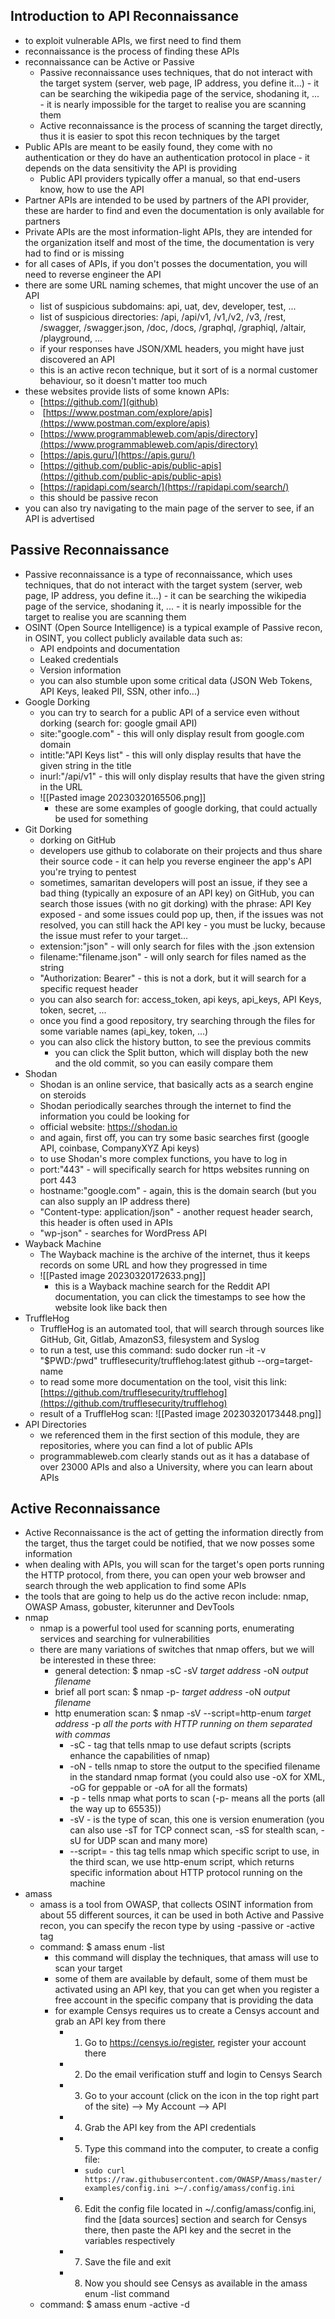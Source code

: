 ## Introduction to API Reconnaissance
- to exploit vulnerable APIs, we first need to find them
- reconnaissance is the process of finding these APIs
- reconnaissance can be Active or Passive
	- Passive reconnaissance uses techniques, that do not interact with the target system (server, web page, IP address, you define it...) - it can be searching the wikipedia page of the service, shodaning it, ... - it is nearly impossible for the target to realise you are scanning them
	- Active reconnaissance is the process of scanning the target directly, thus it is easier to spot this recon techniques by the target
- Public APIs are meant to be easily found, they come with no authentication or they do have an authentication protocol in place - it depends on the data sensitivity the API is providing
	- Public API providers typically offer a manual, so that end-users know, how to use the API
- Partner APIs are intended to be used by partners of the API provider, these are harder to find and even the documentation is only available for partners
- Private APIs are the most information-light APIs, they are intended for the organization itself and most of the time, the documentation is very had to find or is missing
- for all cases of APIs, if you don't posses the documentation, you will need to reverse engineer the API
- there are some URL naming schemes, that might uncover the use of an API
	- list of suspicious subdomains: api, uat, dev, developer, test, ...
	- list of suspicious directories: /api, /api/v1, /v1,/v2, /v3, /rest, /swagger, /swagger.json, /doc, /docs, /graphql, /graphiql, /altair, /playground, ...
	- if your responses have JSON/XML headers, you might have just discovered an API
	- this is an active recon technique, but it sort of is a normal customer behaviour, so it doesn't matter too much
- these websites provide lists of some known APIs: 
	- [https://github.com/](github)
	-  [https://www.postman.com/explore/apis](https://www.postman.com/explore/apis)
	- [https://www.programmableweb.com/apis/directory](https://www.programmableweb.com/apis/directory)
	- [https://apis.guru/](https://apis.guru/)
	- [https://github.com/public-apis/public-apis](https://github.com/public-apis/public-apis)
	- [https://rapidapi.com/search/](https://rapidapi.com/search/)
	- this should be passive recon
- you can also try navigating to the main page of the server to see, if an API is advertised
## Passive Reconnaissance
- Passive reconnaissance is a type of reconnaissance, which uses techniques, that do not interact with the target system (server, web page, IP address, you define it...) - it can be searching the wikipedia page of the service, shodaning it, ... - it is nearly impossible for the target to realise you are scanning them
- OSINT (Open Source Intelligence) is a typical example of Passive recon, in OSINT, you collect publicly available data such as:
	- API endpoints and documentation
	- Leaked credentials
	- Version information
	- you can also stumble upon some critical data (JSON Web Tokens, API Keys, leaked PII, SSN, other info...)
- Google Dorking
	- you can try to search for a public API of a service even without dorking (search for: google gmail API)
	- site:"google.com" - this will only display result from google.com domain
	- intitle:"API Keys list" - this will only display results that have the given string in the title
	- inurl:"/api/v1" - this will only display results that have the given string in the URL
	- ![[Pasted image 20230320165506.png]]
		- these are some examples of google dorking, that could actually be used for something
- Git Dorking
	- dorking on GitHub
	- developers use github to colaborate on their projects and thus share their source code - it can help you reverse engineer the app's API you're trying to pentest
	- sometimes, samaritan developers will post an issue, if they see a bad thing (typically an exposure of an API key) on GitHub, you can search those issues (with no git dorking) with the phrase: API Key exposed - and some issues could pop up, then, if the issues was not resolved, you can still hack the API key - you must be lucky, because the issue must refer to your target...
	- extension:"json" - will only search for files with the .json extension
	- filename:"filename.json" - will only search for files named as the string
	- "Authorization: Bearer" - this is not a dork, but it will search for a specific request header
	- you can also search for: access_token, api keys, api_keys, API Keys, token, secret, ...
	- once you find a good repository, try searching through the files for some variable names (api_key, token, ...)
	- you can also click the history button, to see the previous commits
		- you can click the Split button, which will display both the new and the old commit, so you can easily compare them
- Shodan
	- Shodan is an online service, that basically acts as a search engine on steroids
	- Shodan periodically searches through the internet to find the information you could be looking for
	- official website: https://shodan.io
	- and again, first off, you can try some basic searches first (google API, coinbase, CompanyXYZ Api keys)
	- to use Shodan's more complex functions, you have to log in
	- port:"443" - will specifically search for https websites running on port 443
	- hostname:"google.com" - again, this is the domain search (but you can also supply an IP address there)
	- "Content-type: application/json" - another request header search, this header is often used in APIs
	- "wp-json" - searches for WordPress API
- Wayback Machine
	- The Wayback machine is the archive of the internet, thus it keeps records on some URL and how they progressed in time
	- ![[Pasted image 20230320172633.png]]
		- this is a Wayback machine search for the Reddit API documentation, you can click the timestamps to see how the website look like back then
- TruffleHog
	- TruffleHog is an automated tool, that will search through sources like GitHub, Git, Gitlab, AmazonS3, filesystem and Syslog
	- to run a test, use this command: sudo docker run -it -v "$PWD:/pwd" trufflesecurity/trufflehog:latest github --org=target-name
	- to read some more documentation on the tool, visit this link: [https://github.com/trufflesecurity/trufflehog](https://github.com/trufflesecurity/trufflehog)
	- result of a TruffleHog scan: ![[Pasted image 20230320173448.png]]
- API Directories
	- we referenced them in the first section of this module, they are repositories, where you can find a lot of public APIs
	- programmableweb.com clearly stands out as it has a database of over 23000 APIs and also a University, where you can learn about APIs
## Active Reconnaissance
- Active Reconnaissance is the act of getting the information directly from the target, thus the target could be notified, that we now posses some information
- when dealing with APIs, you will scan for the target's open ports running the HTTP protocol, from there, you can open your web browser and search through the web application to find some APIs
- the tools that are going to help us do the active recon include: nmap, OWASP Amass, gobuster, kiterunner and DevTools
- nmap
	- nmap is a powerful tool used for scanning ports, enumerating services and searching for vulnerabilities
	- there are many variations of switches that nmap offers, but we will be interested in these three:
		- general detection: $ nmap -sC -sV *target address* -oN *output filename*
		- brief all port scan: $ nmap -p- *target address* -oN *output filename*
		- http enumeration scan: $ nmap -sV --script=http-enum *target address* -p *all the ports with HTTP running on them separated with commas*
			- -sC - tag that tells nmap to use defaut scripts (scripts enhance the capabilities of nmap)
			- -oN - tells nmap to store the output to the specified filename in the standard nmap format (you could also use -oX for XML, -oG for geppable or -oA for all the formats)
			- -p - tells nmap what ports to scan (-p- means all the ports (all the way up to 65535))
			- -sV - is the type of scan, this one is version enumeration (you can also use -sT for TCP connect scan, -sS for stealth scan, -sU for UDP scan and many more)
			- --script= - this tag tells nmap which specific script to use, in the third scan, we use http-enum script, which returns specific information about HTTP protocol running on the machine
- amass
	- amass is a tool from OWASP, that collects OSINT information from about 55 different sources, it can be used in both Active and Passive recon, you can specify the recon type by using -passive or -active tag
	- command: $ amass enum -list
		- this command will display the techniques, that amass will use to scan your target
		- some of them are available by default, some of them must be activated using an API key, that you can get when you register a free account in the specific company that is providing the data
		- for example Censys requires us to create a Censys account and grab an API key from there
			- 1. Go to https://censys.io/register, register your account there
			- 2. Do the email verification stuff and login to Censys Search
			- 3. Go to your account (click on the icon in the top right part of the site) --> My Account --> API
			- 4. Grab the API key from the API credentials
			- 5. Type this command into the computer, to create a config file:
				- `sudo curl https://raw.githubusercontent.com/OWASP/Amass/master/examples/config.ini >~/.config/amass/config.ini`
			- 6. Edit the config file located in ~/.config/amass/config.ini, find the [data sources] section and search for Censys there, then paste the API key and the secret in the variables respectively
			- 7. Save the file and exit
			- 8. Now you should see Censys as available in the amass enum -list command
	- command: $ amass enum -active -d